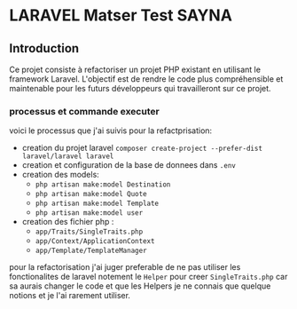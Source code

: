 # LARAVEL Matser Test SAYNA


## Introduction
Ce projet consiste à refactoriser un projet PHP existant en utilisant le framework Laravel. L'objectif est de rendre le code plus compréhensible et maintenable pour les futurs développeurs qui travailleront sur ce projet.

### processus et commande executer
voici le processus que j'ai suivis pour la refactprisation:
 - creation du projet laravel `composer create-project --prefer-dist laravel/laravel laravel`
 - creation et configuration de la base de donnees dans `.env`
 - creation des models:
    - `php artisan make:model Destination`
    - `php artisan make:model Quote`
    - `php artisan make:model Template`
    - `php artisan make:model user`
  - creation des fichier php :
     - `app/Traits/SingleTraits.php`
     - `app/Context/ApplicationContext`
     - `app/Template/TemplateManager`
       
pour la refactorisation j'ai juger preferable de ne pas utiliser les fonctionalites de laravel notement le `Helper` pour creer `SingleTraits.php` car sa aurais changer le code et que les Helpers je ne connais que quelque notions et
je l'ai rarement utiliser.
